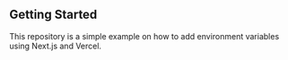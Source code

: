 ## Getting Started

This repository is a simple example on how to add environment variables using Next.js and Vercel.
